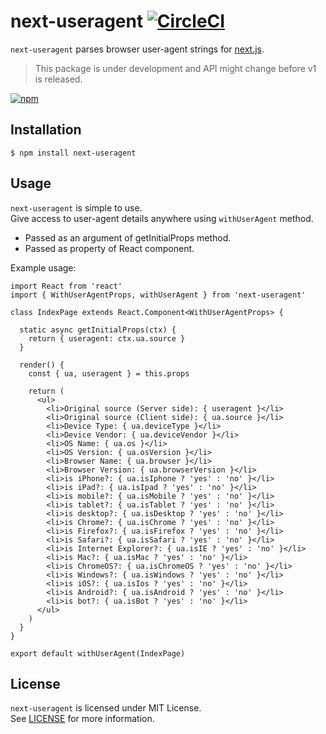 # next-useragent [![CircleCI](https://circleci.com/gh/tokuda109/next-useragent.svg?style=svg)](https://circleci.com/gh/tokuda109/next-useragent)

`next-useragent` parses browser user-agent strings for [next.js](https://nextjs.org/).

> This package is under development and API might change before v1 is released.

[![npm](https://nodei.co/npm/next-useragent.png?downloads=true&stars=true)](https://nodei.co/npm/next-useragent)

## Installation

```
$ npm install next-useragent
```

## Usage

`next-useragent` is simple to use.  
Give access to user-agent details anywhere using `withUserAgent` method.

* Passed as an argument of getInitialProps method.
* Passed as property of React component.

Example usage:

```
import React from 'react'
import { WithUserAgentProps, withUserAgent } from 'next-useragent'

class IndexPage extends React.Component<WithUserAgentProps> {

  static async getInitialProps(ctx) {
    return { useragent: ctx.ua.source }
  }

  render() {
    const { ua, useragent } = this.props

    return (
      <ul>
        <li>Original source (Server side): { useragent }</li>
        <li>Original source (Client side): { ua.source }</li>
        <li>Device Type: { ua.deviceType }</li>
        <li>Device Vendor: { ua.deviceVendor }</li>
        <li>OS Name: { ua.os }</li>
        <li>OS Version: { ua.osVersion }</li>
        <li>Browser Name: { ua.browser }</li>
        <li>Browser Version: { ua.browserVersion }</li>
        <li>is iPhone?: { ua.isIphone ? 'yes' : 'no' }</li>
        <li>is iPad?: { ua.isIpad ? 'yes' : 'no' }</li>
        <li>is mobile?: { ua.isMobile ? 'yes' : 'no' }</li>
        <li>is tablet?: { ua.isTablet ? 'yes' : 'no' }</li>
        <li>is desktop?: { ua.isDesktop ? 'yes' : 'no' }</li>
        <li>is Chrome?: { ua.isChrome ? 'yes' : 'no' }</li>
        <li>is Firefox?: { ua.isFirefox ? 'yes' : 'no' }</li>
        <li>is Safari?: { ua.isSafari ? 'yes' : 'no' }</li>
        <li>is Internet Explorer?: { ua.isIE ? 'yes' : 'no' }</li>
        <li>is Mac?: { ua.isMac ? 'yes' : 'no' }</li>
        <li>is ChromeOS?: { ua.isChromeOS ? 'yes' : 'no' }</li>
        <li>is Windows?: { ua.isWindows ? 'yes' : 'no' }</li>
        <li>is iOS?: { ua.isIos ? 'yes' : 'no' }</li>
        <li>is Android?: { ua.isAndroid ? 'yes' : 'no' }</li>
        <li>is bot?: { ua.isBot ? 'yes' : 'no' }</li>
      </ul>
    )
  }
}

export default withUserAgent(IndexPage)
```

## License

`next-useragent` is licensed under MIT License.  
See [LICENSE](https://github.com/tokuda109/next-useragent/blob/master/LICENSE) for more information.
